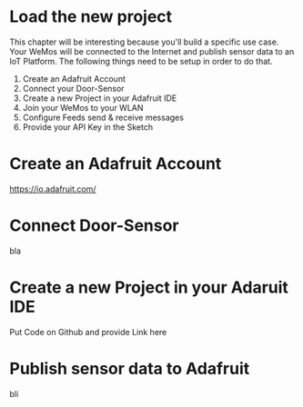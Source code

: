 # Load the new project
This chapter will be interesting because you'll build a specific use case. Your WeMos will be connected to the Internet and publish sensor data to an IoT Platform. The following things need to be setup in order to do that.

1. Create an Adafruit Account
2. Connect your Door-Sensor
3. Create a new Project in your Adafruit IDE
4. Join your WeMos to your WLAN
5. Configure Feeds send & receive messages
6. Provide your API Key in the Sketch


# Create an Adafruit Account
https://io.adafruit.com/

# Connect Door-Sensor
bla

# Create a new Project in your Adaruit IDE
Put Code on Github and provide Link here


# Publish sensor data to Adafruit
bli